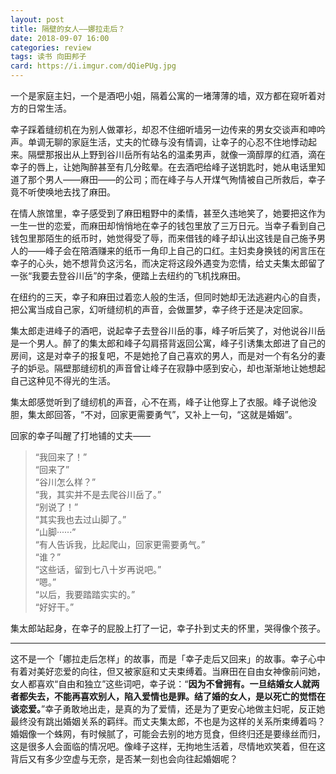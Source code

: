 ```yaml
---
layout: post
title: 隔壁的女人——娜拉走后？
date: 2018-09-07 16:00
categories: review
tags: 读书 向田邦子
card: https://i.imgur.com/dQiePUg.jpg
---
```


一个是家庭主妇，一个是酒吧小姐，隔着公寓的一堵薄薄的墙，双方都在窥听着对方的日常生活。

幸子踩着缝纫机在为别人做罩衫，却忍不住细听墙另一边传来的男女交谈声和呻吟声。单调无聊的家庭生活，丈夫的忙碌与没有情调，让幸子的心忍不住地悸动起来。隔壁那报出从上野到谷川岳所有站名的温柔男声，就像一滴醇厚的红酒，滴在幸子的唇上，让她陶醉甚至有几分眩晕。在去酒吧给峰子送钥匙时，她从电话里知道了那个男人——麻田——的公司；而在峰子与人开煤气殉情被自己所救后，幸子竟不听使唤地去找了麻田。

在情人旅馆里，幸子感受到了麻田粗野中的柔情，甚至久违地笑了，她要把这作为一生一世的恋爱，而麻田却悄悄地在幸子的钱包里放了三万日元。当幸子看到自己钱包里那陌生的纸币时，她觉得受了辱，而来借钱的峰子却认出这钱是自己施予男人的——峰子会在陪酒赚来的纸币一角印上自己的口红。主妇卖身换钱的闲言压在幸子的心头，她不想背负这污名，而决定将这段外遇变为恋情，给丈夫集太郎留了一张“我要去登谷川岳”的字条，便踏上去纽约的飞机找麻田。

在纽约的三天，幸子和麻田过着恋人般的生活，但同时她却无法逃避内心的自责，把公寓当成自己家，幻听缝纫机的声音，会做噩梦，幸子终于还是决定回家。

集太郎走进峰子的酒吧，说起幸子去登谷川岳的事，峰子听后笑了，对他说谷川岳是一个男人。醉了的集太郎和峰子勾肩搭背返回公寓，峰子引诱集太郎进了自己的房间，这是对幸子的报复吧，不是她抢了自己喜欢的男人，而是对一个有名分的妻子的妒忌。隔壁那缝纫机的声音曾让峰子在寂静中感到安心，却也渐渐地让她想起自己这种见不得光的生活。

集太郎感觉听到了缝纫机的声音，心不在焉，峰子让他穿上了衣服。峰子说他没胆，集太郎回答，“不对，回家更需要勇气”，又补上一句，“这就是婚姻”。

回家的幸子叫醒了打地铺的丈夫——

>“我回来了！”  
“回来了”  
“谷川怎么样？”  
“我，其实并不是去爬谷川岳了。”  
“别说了！”  
“其实我也去过山脚了。”  
“山脚······”  
“有人告诉我，比起爬山，回家更需要勇气。”  
“谁？”  
“这些话，留到七八十岁再说吧。”  
“嗯。”  
“以后，我要踏踏实实的。”  
“好好干。”  

集太郎站起身，在幸子的屁股上打了一记，幸子扑到丈夫的怀里，哭得像个孩子。

-------
这不是一个「娜拉走后怎样」的故事，而是「幸子走后又回来」的故事。幸子心中有着对美好恋爱的向往，但又被家庭和丈夫束缚着。当麻田在自由女神像前问她，女人都喜欢“自由和独立”这些词吧，幸子说：“**因为不曾拥有。一旦结婚女人就两者都失去，不能再喜欢别人，陷入爱情也是罪。结了婚的女人，是以死亡的觉悟在谈恋爱。**”幸子勇敢地出走，是真的为了爱情，还是为了更安心地做主妇呢，反正她最终没有跳出婚姻关系的羁绊。而丈夫集太郎，不也是为这样的关系所束缚着吗？婚姻像一个蛛网，有时候腻了，可能会去别的地方觅食，但终归还是要缘丝而归，这是很多人会面临的情况吧。像峰子这样，无拘地生活着，尽情地欢笑着，但在这背后又有多少空虚与无奈，是否某一刻也会向往起婚姻呢？

